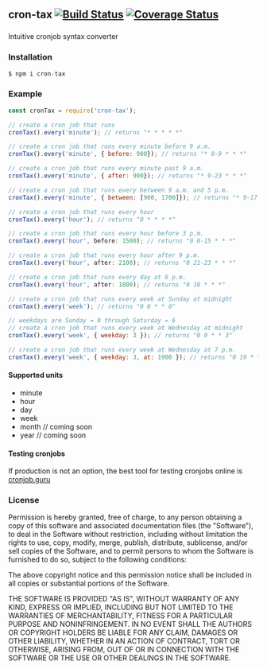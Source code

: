 ## cron-tax [![Build Status](https://travis-ci.com/rickyplouis/cron-tax.svg?branch=master)](https://travis-ci.com/rickyplouis/cron-tax) [![Coverage Status](https://coveralls.io/repos/github/rickyplouis/cron-tax/badge.svg?branch=master)](https://coveralls.io/github/rickyplouis/cron-tax?branch=master)

###

Intuitive cronjob syntax converter

### Installation
```js
$ npm i cron-tax
```
### Example
```js
const cronTax = require('cron-tax');

// create a cron job that runs
cronTax().every('minute'); // returns "* * * * *"

// create a cron job that runs every minute before 9 a.m.
cronTax().every('minute', { before: 900}); // returns "* 0-9 * * *"

// create a cron job that runs every minute past 9 a.m.
cronTax().every('minute', { after: 900}); // returns "* 9-23 * * *"

// create a cron job that runs every between 9 a.m. and 5 p.m.
cronTax().every('minute', { between: [900, 1700]}); // returns "* 9-17 * * *"

// create a cron job that runs every hour
cronTax().every('hour'); // returns "0 * * * *"

// create a cron job that runs every hour before 3 p.m.
cronTax().every('hour', before: 1500); // returns "0 0-15 * * *"

// create a cron job that runs every hour after 9 p.m.
cronTax().every('hour', after: 2100); // returns "0 21-23 * * *"

// create a cron job that runs every day at 6 p.m.
cronTax().every('hour', after: 1800); // returns "0 18 * * *"

// create a cron job that runs every week at Sunday at midnight
cronTax().every('week'); // returns "0 0 * * 0"

// weekdays are Sunday = 0 through Saturday = 6
// create a cron job that runs every week at Wednesday at midnight
cronTax().every('week', { weekday: 3 }); // returns "0 0 * * 3"

// create a cron job that runs every week at Wednesday at 7 p.m.
cronTax().every('week', { weekday: 3, at: 1900 }); // returns "0 19 * * 3"
```

#### Supported units
* minute
* hour
* day
* week
* month // coming soon
* year // coming soon


#### Testing cronjobs

If production is not an option, the best tool for testing cronjobs online is [cronjob.guru](https://crontab.guru/)

### License
Permission is hereby granted, free of charge, to any person obtaining a copy of this software and associated documentation files (the "Software"), to deal in the Software without restriction, including without limitation the rights to use, copy, modify, merge, publish, distribute, sublicense, and/or sell copies of the Software, and to permit persons to whom the Software is furnished to do so, subject to the following conditions:

The above copyright notice and this permission notice shall be included in all copies or substantial portions of the Software.

THE SOFTWARE IS PROVIDED "AS IS", WITHOUT WARRANTY OF ANY KIND, EXPRESS OR IMPLIED, INCLUDING BUT NOT LIMITED TO THE WARRANTIES OF MERCHANTABILITY, FITNESS FOR A PARTICULAR PURPOSE AND NONINFRINGEMENT. IN NO EVENT SHALL THE AUTHORS OR COPYRIGHT HOLDERS BE LIABLE FOR ANY CLAIM, DAMAGES OR OTHER LIABILITY, WHETHER IN AN ACTION OF CONTRACT, TORT OR OTHERWISE, ARISING FROM, OUT OF OR IN CONNECTION WITH THE SOFTWARE OR THE USE OR OTHER DEALINGS IN THE SOFTWARE.
